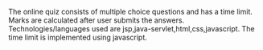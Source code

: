The online quiz consists of multiple choice questions and has a time limit.
Marks are calculated after user submits the answers.
Technologies/languages used are jsp,java-servlet,html,css,javascript.
The time limit is implemented using javascript.
